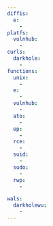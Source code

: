 ```yaml
---
diffis:
  e:
    -
platfs:
  vulnhub:
    -
curls:
  darkhole:
    -
functions:
  unix:
    -
  e:
    -
  vulnhub:
    -
  ato:
    -
  ep:
    -
  rce:
    -
  suid:
    -
  sudo:
    -
  rwp:
    -

wals:
  darkholewu:
    -
---
```

